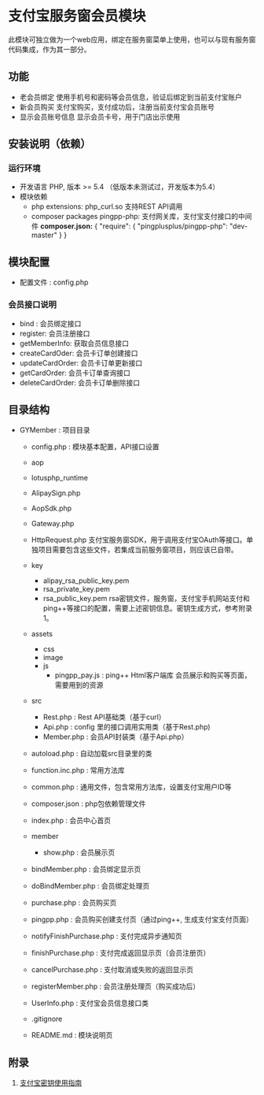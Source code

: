 # 支付宝服务窗会员模块
此模块可独立做为一个web应用，绑定在服务窗菜单上使用，也可以与现有服务窗代码集成，作为其一部分。

## 功能
- 老会员绑定
	使用手机号和密码等会员信息，验证后绑定到当前支付宝账户
- 新会员购买
	支付宝购买，支付成功后，注册当前支付宝会员账号
- 显示会员账号信息
	显示会员卡号，用于门店出示使用

## 安装说明（依赖）
### 运行环境
- 开发语言
	PHP, 版本 \>= 5.4 （低版本未测试过，开发版本为5.4）
- 模块依赖
	- php extensions: php\_curl.so
		支持REST API调用
	- composer packages 
		pingpp-php:  支付网关库，支付宝支付接口的中间件
		**composer.json:**
	{
	  "require": {
	    "pingplusplus/pingpp-php": "dev-master"
	  }
	}
## 模块配置
- 配置文件 : config.php

### 会员接口说明
- bind : 会员绑定接口
- register: 会员注册接口
- getMemberInfo: 获取会员信息接口
- createCardOder: 会员卡订单创建接口
- updateCardOrder: 会员卡订单更新接口
- getCardOrder: 会员卡订单查询接口
- deleteCardOrder: 会员卡订单删除接口
## 目录结构
- GYMember : 项目目录
	-  config.php : 模块基本配置，API接口设置

	- aop
	- lotusphp\_runtime
	- AlipaySign.php
	- AopSdk.php
	- Gateway.php
	- HttpRequest.php
		支付宝服务窗SDK，用于调用支付宝OAuth等接口。单独项目需要包含这些文件，若集成当前服务窗项目，则应该已自带。

	-  key
		- alipay\_rsa\_public\_key.pem
		- rsa\_private\_key.pem
		- rsa\_public\_key.pem
		rsa密钥文件，服务窗，支付宝手机网站支付和ping++等接口的配置，需要上述密钥信息。密钥生成方式，参考附录1。

	- assets
		- css
		- image
		- js
			- pingpp\_pay.js : ping++ Html客户端库
		会员展示和购买等页面，需要用到的资源

	- src
		- Rest.php : Rest API基础类（基于curl）
		- Api.php : config 里的接口调用实用类（基于Rest.php)
		- Member.php : 会员API封装类（基于Api.php）
	- autoload.php : 自动加载src目录里的类
	- function.inc.php : 常用方法库
	- common.php : 通用文件，包含常用方法库，设置支付宝用户ID等
	- composer.json : php包依赖管理文件

	- index.php : 会员中心首页
	- member
		- show.php : 会员展示页
	- bindMember.php : 会员绑定显示页
	- doBindMember.php : 会员绑定处理页
	- purchase.php : 会员购买页
	- pingpp.php : 会员购买创建支付页（通过ping++, 生成支付宝支付页面）
	- notifyFinishPurchase.php : 支付完成异步通知页
	- finishPurchase.php : 支付完成返回显示页（会员注册页）
	- cancelPurchase.php : 支付取消或失败的返回显示页
	- registerMember.php : 会员注册处理页（购买成功后）

	- UserInfo.php : 支付宝会员信息接口类
	- .gitignore
	- README.md : 模块说明页
## 附录
1. [支付宝密钥使用指南][1]

[1]:	https://openhome.alipay.com/doc/docIndex.htm?url=https://openhome.alipay.com/doc/viewKbDoc.htm?key=236615_428849&type=info "支付宝密钥使用指南"